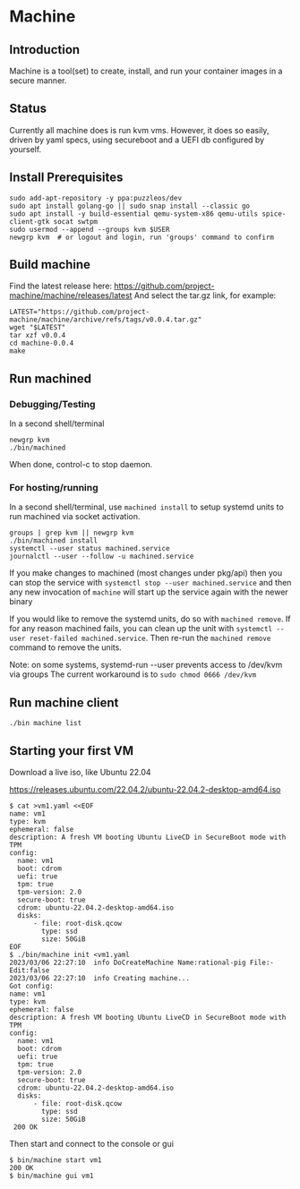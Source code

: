 # Machine

## Introduction

Machine is a tool(set) to create, install, and run your container
images in a secure manner.

## Status

Currently all machine does is run kvm vms.  However, it does so
easily, driven by yaml specs, using secureboot and a UEFI db
configured by yourself.

## Install Prerequisites

```
sudo add-apt-repository -y ppa:puzzleos/dev
sudo apt install golang-go || sudo snap install --classic go
sudo apt install -y build-essential qemu-system-x86 qemu-utils spice-client-gtk socat swtpm
sudo usermod --append --groups kvm $USER
newgrp kvm  # or logout and login, run 'groups' command to confirm
```

## Build machine

Find the latest release here: https://github.com/project-machine/machine/releases/latest
And select the tar.gz link, for example:

```shell
LATEST="https://github.com/project-machine/machine/archive/refs/tags/v0.0.4.tar.gz"
wget "$LATEST"
tar xzf v0.0.4
cd machine-0.0.4
make
```

## Run machined

### Debugging/Testing

In a second shell/terminal

```shell
newgrp kvm
./bin/machined
```

When done, control-c to stop daemon.

### For hosting/running

In a second shell/terminal, use `machined install` to setup systemd units to run
machined via socket activation.

```shell
groups | grep kvm || newgrp kvm
./bin/machined install
systemctl --user status machined.service
journalctl --user --follow -u machined.service
```

If you make changes to machined (most changes under pkg/api) then you can stop
the service with `systemctl stop --user machined.service` and then any new
invocation of `machine` will start up the service again with the newer binary

If you would like to remove the systemd units, do so with `machined remove`.
If for any reason machined fails, you can clean up the unit with `systemctl --user reset-failed machined.service`.
Then re-run the `machined remove` command to remove the units.


Note: on some systems, systemd-run --user prevents access to /dev/kvm via groups
The current workaround is to `sudo chmod 0666 /dev/kvm`

## Run machine client

```
./bin machine list
```

## Starting your first VM

Download a live iso, like Ubuntu 22.04

https://releases.ubuntu.com/22.04.2/ubuntu-22.04.2-desktop-amd64.iso

```
$ cat >vm1.yaml <<EOF
name: vm1
type: kvm
ephemeral: false
description: A fresh VM booting Ubuntu LiveCD in SecureBoot mode with TPM
config:
  name: vm1
  boot: cdrom
  uefi: true
  tpm: true
  tpm-version: 2.0
  secure-boot: true
  cdrom: ubuntu-22.04.2-desktop-amd64.iso
  disks:
      - file: root-disk.qcow
        type: ssd
        size: 50GiB
EOF
$ ./bin/machine init <vm1.yaml
2023/03/06 22:27:10  info DoCreateMachine Name:rational-pig File:- Edit:false
2023/03/06 22:27:10  info Creating machine...
Got config:
name: vm1
type: kvm
ephemeral: false
description: A fresh VM booting Ubuntu LiveCD in SecureBoot mode with TPM
config:
  name: vm1
  boot: cdrom
  uefi: true
  tpm: true
  tpm-version: 2.0
  secure-boot: true
  cdrom: ubuntu-22.04.2-desktop-amd64.iso
  disks:
      - file: root-disk.qcow
        type: ssd
        size: 50GiB
 200 OK
```

Then start and connect to the console or gui

```
$ bin/machine start vm1
200 OK
$ bin/machine gui vm1
```
